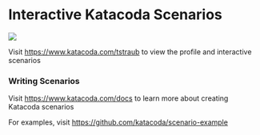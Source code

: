 # Interactive Katacoda Scenarios

[![](http://shields.katacoda.com/katacoda/tstraub/count.svg)](https://www.katacoda.com/tstraub "Get your profile on Katacoda.com")

Visit https://www.katacoda.com/tstraub to view the profile and interactive scenarios

### Writing Scenarios
Visit https://www.katacoda.com/docs to learn more about creating Katacoda scenarios

For examples, visit https://github.com/katacoda/scenario-example

